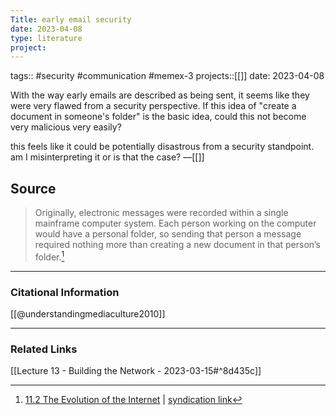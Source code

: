 ```yaml
---
Title: early email security
date: 2023-04-08
type: literature
project:
---
```

tags:: #security #communication #memex-3
projects::[[]]
date: 2023-04-08

With the way early emails are described as being sent, it seems like they were very flawed from a security perspective. If this idea of "create a document in someone's folder" is the basic idea, could this not become very malicious very easily?

this feels like it could be potentially disastrous from a security standpoint. am I misinterpreting it or is that the case?
&mdash;[[]]

## Source 
> Originally, electronic messages were recorded within a single mainframe computer system. Each person working on the computer would have a personal folder, so sending that person a message required nothing more than creating a new document in that person’s folder.[^1]

[^1]: [11.2 The Evolution of the Internet](https://open.lib.umn.edu/mediaandculture/chapter/11-2-the-evolution-of-the-internet/) | [syndication link](tk) 

---
### Citational Information

[[@understandingmediaculture2010]]

---

### Related Links

[[Lecture 13 - Building the Network - 2023-03-15#^8d435c]]